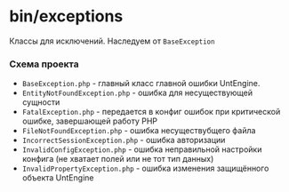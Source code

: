 # bin/exceptions

Классы для исключений. Наследуем от `BaseException`

### Схема проекта
- `BaseException.php` - главный класс главной ошибки UntEngine.
- `EntityNotFoundException.php` - ошибка для несуществующей сущности
- `FatalException.php` - передается в конфиг ошибок при критической ошибке, завершающей работу PHP
- `FileNotFoundException.php` - ошибка несуществубщего файла
- `IncorrectSessionException.php` - ошибка авторизации
- `InvalidConfigException.php` - ошибка неправильной настройки конфига (не хватает полей или не тот тип данных)
- `InvalidPropertyException.php` - ошибка изменения защищённого объекта UntEngine